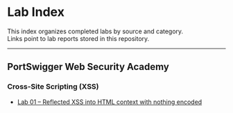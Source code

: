 # Lab Index

This index organizes completed labs by source and category.  
Links point to lab reports stored in this repository.

---

## PortSwigger Web Security Academy

### Cross-Site Scripting (XSS)
- [Lab 01 – Reflected XSS into HTML context with nothing encoded](./portswigger_reflected_xss_no_encoding/report.md)